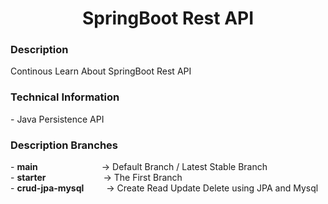 <h1 align="center">
   SpringBoot Rest API
</h1>

<h3>
   Description
</h3>
Continous Learn About SpringBoot Rest API
 
<h3>
   Technical Information
</h3>
- Java Persistence API

<h3> Description Branches </h3>
- <b>main</b> &emsp;&emsp;&emsp;&emsp;&emsp;&emsp;&emsp;-> Default Branch / Latest Stable Branch <br/>
- <b>starter</b> &emsp;&emsp;&emsp;&emsp;&emsp;&emsp; -> The First Branch <br/>
- <b>crud-jpa-mysql</b> &emsp;&emsp; -> Create Read Update Delete using JPA and Mysql
